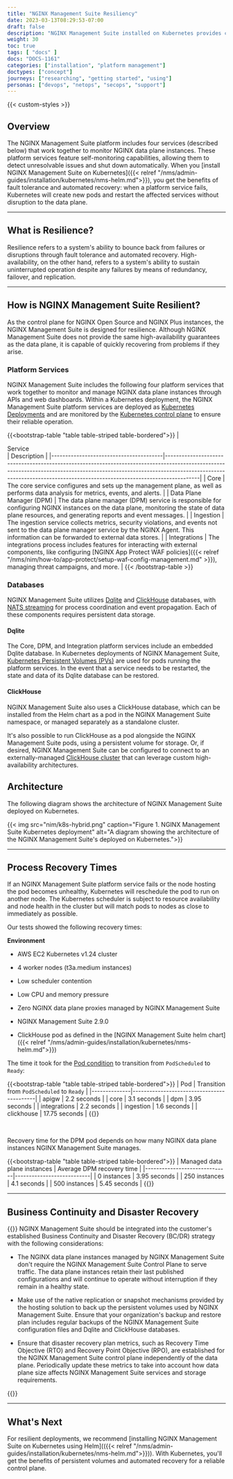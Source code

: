 ```yaml
---
title: "NGINX Management Suite Resiliency"
date: 2023-03-13T08:29:53-07:00
draft: false
description: "NGINX Management Suite installed on Kubernetes provides control plane resilience through fault tolerance and automated recovery."
weight: 30
toc: true
tags: [ "docs" ]
docs: "DOCS-1161"
categories: ["installation", "platform management"]
doctypes: ["concept"]
journeys: ["researching", "getting started", "using"]
personas: ["devops", "netops", "secops", "support"]
---
```


{{< custom-styles >}}

## Overview

The NGINX Management Suite platform includes four services (described below) that work together to monitor NGINX data plane instances. These platform services feature self-monitoring capabilities, allowing them to detect unresolvable issues and shut down automatically. When you [install NGINX Management Suite on Kubernetes]({{< relref "/nms/admin-guides/installation/kubernetes/nms-helm.md">}}), you get the benefits of fault tolerance and automated recovery: when a platform service fails, Kubernetes will create new pods and restart the affected services without disruption to the data plane.

---

## What is Resilience?

Resilience refers to a system's ability to bounce back from failures or disruptions through fault tolerance and automated recovery. High-availability, on the other hand, refers to a system's ability to sustain uninterrupted operation despite any failures by means of redundancy, failover, and replication.

---

## How is NGINX Management Suite Resilient?

As the control plane for NGINX Open Source and NGINX Plus instances, the NGINX Management Suite is designed for resilience. Although NGINX Management Suite does not provide the same high-availability guarantees as the data plane, it is capable of quickly recovering from problems if they arise.

### Platform Services

NGINX Management Suite includes the following four platform services that work together to monitor and manage NGINX data plane instances through APIs and web dashboards. Within a Kubernetes deployment, the NGINX Management Suite platform services are deployed as [Kubernetes Deployments](https://kubernetes.io/docs/concepts/workloads/controllers/deployment/) and are monitored by the [Kubernetes control plane](https://kubernetes.io/docs/concepts/overview/components/#control-plane-components) to ensure their reliable operation.

{{<bootstrap-table "table table-striped table-bordered">}}
| <div style="width:200px">Service</div> | Description                                                                                                                                                                                                                                          |
|----------------------------------------|------------------------------------------------------------------------------------------------------------------------------------------------------------------------------------------------------------------------------------------------------|
| Core                                   | The core service configures and sets up the management plane, as well as performs data analysis for metrics, events, and alerts.                                                                                                                     |
| Data Plane Manager (DPM)               | The data plane manager (DPM) service is responsible for configuring NGINX instances on the data plane, monitoring the state of data plane resources, and generating reports and event messages.                                                      |
| Ingestion                              | The ingestion service collects metrics, security violations, and events not sent to the data plane manager service by the NGINX Agent. This information can be forwarded to external data stores.                                                    |
| Integrations                           | The integrations process includes features for interacting with external components, like configuring [NGINX App Protect WAF policies]({{< relref "/nms/nim/how-to/app-protect/setup-waf-config-management.md" >}}), managing threat campaigns, and more. |
{{< /bootstrap-table >}}

### Databases

NGINX Management Suite utilizes [Dqlite](https://dqlite.io/) and [ClickHouse](https://clickhouse.com/) databases, with [NATS streaming](https://nats.io) for process coordination and event propagation. Each of these components requires persistent data storage.

#### Dqlite

The Core, DPM, and Integration platform services include an embedded Dqlite database. In Kubernetes deployments of NGINX Management Suite, [Kubernetes Persistent Volumes (PVs)](https://kubernetes.io/docs/concepts/storage/persistent-volumes/) are used for pods running the platform services. In the event that a service needs to be restarted, the state and data of its Dqlite database can be restored.

#### ClickHouse

NGINX Management Suite also uses a ClickHouse database, which can be installed from the Helm chart as a pod in the NGINX Management Suite namespace, or managed separately as a standalone cluster.

It's also possible to run ClickHouse as a pod alongside the NGINX Management Suite pods, using a persistent volume for storage. Or, if desired, NGINX Management Suite can be configured to connect to an externally-managed [ClickHouse cluster](https://aws.amazon.com/solutions/implementations/clickhouse-cluster/) that can leverage custom high-availability architectures.

## Architecture

The following diagram shows the architecture of NGINX Management Suite deployed on Kubernetes.

{{< img src="nim/k8s-hybrid.png" caption="Figure 1. NGINX Management Suite Kubernetes deployment" alt="A diagram showing the architecture of the NGINX Management Suite's deployed on Kubernetes.">}}

---

## Process Recovery Times

If an NGINX Management Suite platform service fails or the node hosting the pod becomes unhealthy, Kubernetes will reschedule the pod to run on another node. The Kubernetes scheduler is subject to resource availability and node health in the cluster but will match pods to nodes as close to immediately as possible.

Our tests showed the following recovery times:

**Environment**

- AWS EC2 Kubernetes v1.24 cluster

- 4 worker nodes (t3a.medium instances)

- Low scheduler contention

- Low CPU and memory pressure

- Zero NGINX data plane proxies managed by NGINX Management Suite

- NGINX Management Suite 2.9.0

- ClickHouse pod as defined in the [NGINX Management Suite helm chart]({{< relref "/nms/admin-guides/installation/kubernetes/nms-helm.md">}})

The time it took for the [Pod condition](https://kubernetes.io/docs/concepts/workloads/pods/pod-lifecycle/#pod-conditions)
to transition from `PodScheduled` to `Ready`:

{{<bootstrap-table "table table-striped table-bordered">}}
| Pod          | Transition from `PodScheduled` to `Ready` |
|--------------|-------------------------------------------|
| apigw        | 2.2 seconds                               |
| core         | 3.1 seconds                               |
| dpm          | 3.95 seconds                              |
| integrations | 2.2 seconds                               |
| ingestion    | 1.6 seconds                               |
| clickhouse   | 17.75 seconds                             |
{{</bootstrap-table>}}

<br>

Recovery time for the DPM pod depends on how many NGINX data plane instances NGINX Management Suite manages.

{{<bootstrap-table "table table-striped table-bordered">}}
| Managed data plane instances | Average DPM recovery time |
|------------------------------|---------------------------|
| 0 instances                  | 3.95 seconds              |
| 250 instances                | 4.1 seconds               |
| 500 instances                | 5.45 seconds              |
{{</bootstrap-table>}}

---

## Business Continuity and Disaster Recovery

{{<important>}}
NGINX Management Suite should be integrated into the customer's established Business Continuity and Disaster Recovery (BC/DR) strategy with the following considerations:

- The NGINX data plane instances managed by NGINX Management Suite don't require the NGINX Management Suite Control Plane to serve traffic. The data plane instances retain their last published configurations and will continue to operate without interruption if they remain in a healthy state.

- Make use of the native replication or snapshot mechanisms provided by the hosting solution to back up the persistent volumes used by NGINX Management Suite. Ensure that your organization's backup and restore plan includes regular backups of the NGINX Management Suite configuration files and Dqlite and ClickHouse databases.

- Ensure that disaster recovery plan metrics, such as Recovery Time Objective (RTO) and Recovery Point Objective (RPO), are established for the NGINX Management Suite control plane independently of the data plane. Periodically update these metrics to take into account how data plane size affects NGINX Management Suite services and storage requirements.

{{</important>}}

---

## What's Next

For resilient deployments, we recommend [installing NGINX Management Suite on Kubernetes using Helm](({{< relref "/nms/admin-guides/installation/kubernetes/nms-helm.md">}})). With Kubernetes, you'll get the benefits of persistent volumes and automated recovery for a reliable control plane.
